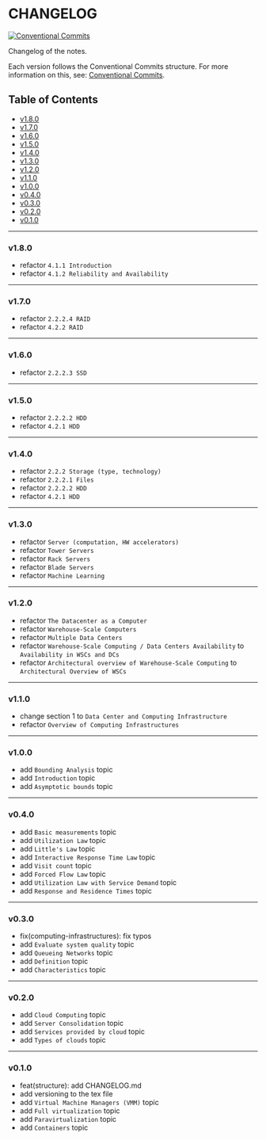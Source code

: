 <h1>CHANGELOG</h1>

[![Conventional Commits](https://img.shields.io/badge/Conventional%20Commits-1.0.0-%23FE5196?logo=conventionalcommits&logoColor=white)](https://conventionalcommits.org)

Changelog of the notes.

Each version follows the Conventional Commits structure. For more information on this, see: [Conventional Commits](https://www.conventionalcommits.org/en/v1.0.0/).


<h2>Table of Contents</h2>

- [v1.8.0](#v180)
- [v1.7.0](#v170)
- [v1.6.0](#v160)
- [v1.5.0](#v150)
- [v1.4.0](#v140)
- [v1.3.0](#v130)
- [v1.2.0](#v120)
- [v1.1.0](#v110)
- [v1.0.0](#v100)
- [v0.4.0](#v040)
- [v0.3.0](#v030)
- [v0.2.0](#v020)
- [v0.1.0](#v010)

--------------------

### v1.8.0

- refactor `4.1.1 Introduction`
- refactor `4.1.2 Reliability and Availability`

--------------------

### v1.7.0

- refactor `2.2.2.4 RAID`
- refactor `4.2.2 RAID`

--------------------

### v1.6.0

- refactor `2.2.2.3 SSD`

--------------------

### v1.5.0

- refactor `2.2.2.2 HDD`
- refactor `4.2.1 HDD`

--------------------

### v1.4.0

- refactor `2.2.2 Storage (type, technology)`
- refactor `2.2.2.1 Files`
- refactor `2.2.2.2 HDD`
- refactor `4.2.1 HDD`

--------------------

### v1.3.0

- refactor `Server (computation, HW accelerators)`
- refactor `Tower Servers`
- refactor `Rack Servers`
- refactor `Blade Servers`
- refactor `Machine Learning`

--------------------

### v1.2.0

- refactor `The Datacenter as a Computer`
- refactor `Warehouse-Scale Computers`
- refactor `Multiple Data Centers`
- refactor `Warehouse-Scale Computing / Data Centers Availability` to `Availability in WSCs and DCs`
- refactor `Architectural overview of Warehouse-Scale Computing` to `Architectural Overview of WSCs`

--------------------

### v1.1.0

- change section 1 to `Data Center and Computing Infrastructure`
- refactor `Overview of Computing Infrastructures`

--------------------

### v1.0.0

- add `Bounding Analysis` topic
- add `Introduction` topic
- add `Asymptotic bounds` topic

--------------------

### v0.4.0

- add `Basic measurements` topic
- add `Utilization Law` topic
- add `Little's Law` topic
- add `Interactive Response Time Law` topic
- add `Visit count` topic
- add `Forced Flow Law` topic
- add `Utilization Law with Service Demand` topic
- add `Response and Residence Times` topic

--------------------

### v0.3.0

- fix(computing-infrastructures): fix typos
- add `Evaluate system quality` topic
- add `Queueing Networks` topic
- add `Definition` topic
- add `Characteristics` topic

--------------------

### v0.2.0

- add `Cloud Computing` topic
- add `Server Consolidation` topic
- add `Services provided by cloud` topic
- add `Types of clouds` topic

--------------------

### v0.1.0

- feat(structure): add CHANGELOG.md
- add versioning to the tex file
- add `Virtual Machine Managers (VMM)` topic
- add `Full virtualization` topic
- add `Paravirtualization` topic
- add `Containers` topic
